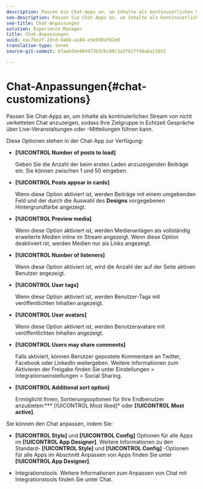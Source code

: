 ```yaml
---
description: Passen Sie Chat-Apps an, um Inhalte als kontinuierlichen Stream von nicht verketteten Chat anzuzeigen, sodass Ihre Zielgruppe in Echtzeit Gespräche über Live-Veranstaltungen oder -Mitteilungen führen kann.
seo-description: Passen Sie Chat-Apps an, um Inhalte als kontinuierlichen Stream von nicht verketteten Chat anzuzeigen, sodass Ihre Zielgruppe in Echtzeit Gespräche über Live-Veranstaltungen oder -Mitteilungen führen kann.
seo-title: Chat-Anpassungen
solution: Experience Manager
title: Chat-Anpassungen
uuid: eac7be2f-2dcd-4a6b-ac84-e5e650af82e0
translation-type: tm+mt
source-git-commit: 67aeb3de964473b326c88c3a3f81ff48a6a12652

---
```



# Chat-Anpassungen{#chat-customizations}

Passen Sie Chat-Apps an, um Inhalte als kontinuierlichen Stream von nicht verketteten Chat anzuzeigen, sodass Ihre Zielgruppe in Echtzeit Gespräche über Live-Veranstaltungen oder -Mitteilungen führen kann.



Diese Optionen stehen in der Chat-App zur Verfügung:

* **[!UICONTROL Number of posts to load]**

   Geben Sie die Anzahl der beim ersten Laden anzuzeigenden Beiträge ein. Sie können zwischen 1 und 50 eingeben.

* **[!UICONTROL Posts appear in cards]**

   Wenn diese Option aktiviert ist, werden Beiträge mit einem umgebenden Feld und der durch die Auswahl des **Designs** vorgegebenen Hintergrundfarbe angezeigt.

* **[!UICONTROL Preview media]**

   Wenn diese Option aktiviert ist, werden Medienanlagen als vollständig erweiterte Medien inline im Stream angezeigt. Wenn diese Option deaktiviert ist, werden Medien nur als Links angezeigt.

* **[!UICONTROL Number of listeners]**

   Wenn diese Option aktiviert ist, wird die Anzahl der auf der Seite aktiven Benutzer angezeigt.

* **[!UICONTROL User tags]**

   Wenn diese Option aktiviert ist, werden Benutzer-Tags mit veröffentlichten Inhalten angezeigt.

* **[!UICONTROL User avatars]**

   Wenn diese Option aktiviert ist, werden Benutzeravatare mit veröffentlichten Inhalten angezeigt.

* **[!UICONTROL Users may share comments]**

   Falls aktiviert, können Benutzer gepostete Kommentare an Twitter, Facebook oder LinkedIn weitergeben. Weitere Informationen zum Aktivieren der Freigabe finden Sie unter Einstellungen &gt; Integrationseinstellungen &gt; Social Sharing.

* **[!UICONTROL Additional sort option]**

   Ermöglicht Ihnen, Sortierungsoptionen für Ihre Endbenutzer anzubieten:*** [!UICONTROL Most liked]* oder **[!UICONTROL Most active]**.

Sie können den Chat anpassen, indem Sie:

* **[!UICONTROL Style]** und **[!UICONTROL Config]** Optionen für alle Apps im **[!UICONTROL App Designer]**. Weitere Informationen zu den Standard- **[!UICONTROL Style]** und **[!UICONTROL Config]** -Optionen für alle Apps im Abschnitt Anpassen von Apps finden Sie unter **[!UICONTROL App Designer]**.

* Integrationstools. Weitere Informationen zum Anpassen von Chat mit Integrationstools finden Sie unter Chat.

